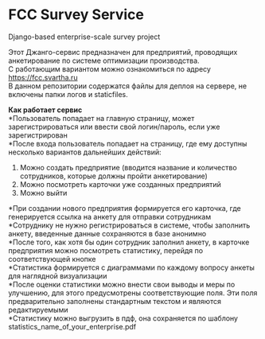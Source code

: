 # FCC Survey Service
Django-based enterprise-scale survey project

Этот Джанго-сервис предназначен для предприятий, проводящих анкетирование по системе оптимизации производства.  
С работающим вариантом можно ознакомиться по адресу https://fcc.svartha.ru  
В данном репозитории содержатся файлы для деплоя на сервере, не включены папки логов и staticfiles.  

**Как работает сервис**  
*Пользователь попадает на главную страницу, может зарегистрироваться или ввести свой логин/пароль, если уже зарегистрирован  
*После входа пользователь попадает на страницу, где ему доступны несколько вариантов дальнейших действий:  
1. Можно создать предприятие (вводится название и количество сотрудников, которые должны пройти анкетирование)
2. Можно посмотреть карточки уже созданных предприятий
3. Можно выйти  

*При создании нового предприятия формируется его карточка, где генерируется ссылка на анкету для отправки сотрудникам  
*Сотруднику не нужно регистрироваться в системе, чтобы заполнить анкету, введенные данные сохраняются в базе анонимно  
*После того, как хотя бы один сотрудник заполнил анкету, в карточке предприятия можно посмотреть статистику,  перейдя по соответствующей кнопке  
*Статистика формируется с диаграммами по каждому вопросу анкеты для наглядной визуализации  
*После оценки статистики можно внести свои выводы и меры по улучшению, для этого предусмотрены соответствующие поля. Эти поля предварительно заполнены стандартным текстом и являются редактируемыми  
*Статистику можно выгрузить в пдф, она сохраняется по шаблону statistics_name_of_your_enterprise.pdf  
